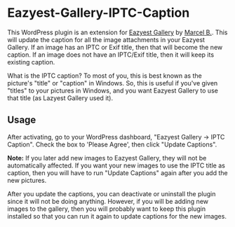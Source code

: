 Eazyest-Gallery-IPTC-Caption
============================

This WordPress plugin is an extension for [Eazyest Gallery](http://wordpress.org/plugins/eazyest-gallery/) by [Marcel B.](http://brimosoft.nl/). This will update the caption for all the image attachments in your Eazyest Gallery. If an image has an IPTC or Exif title, then that will become the new caption. If an image does not have an IPTC/Exif title, then it will keep its existing caption.

What is the IPTC caption? To most of you, this is best known as the picture's "title" or "caption" in Windows. So, this is useful if you've given "titles" to your pictures in Windows, and you want Eazyest Gallery to use that title (as Lazyest Gallery used it).


Usage
-----

After activating, go to your WordPress dashboard, "Eazyest Gallery -> IPTC Caption". Check the box to 'Please Agree', then click "Update Captions".

**Note:**
If you later add new images to Eazyest Gallery, they will not be automatically affected. If you want your new images to use the IPTC title as caption, then you will have to run "Update Captions" again after you add the new pictures.

After you update the captions, you can deactivate or uninstall the plugin since it will not be doing anything. However, if you will be adding new images to the gallery, then you will probably want to keep this plugin installed so that you can run it again to update captions for the new images.
